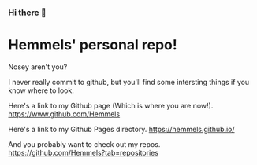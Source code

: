 ### Hi there 👋

<!--
**Hemmels/Hemmels** is a ✨ _special_ ✨ repository because its `README.md` (this file) appears on your GitHub profile.

Here are some ideas to get you started:

- 🔭 I’m currently working on ...
-->
# Hemmels' personal repo!

Nosey aren't you?

I never really commit to github, but you'll find some intersting things if you know where to look.

Here's a link to my Github page (Which is where you are now!). https://www.github.com/Hemmels

Here's a link to my Github Pages directory. https://hemmels.github.io/

And you probably want to check out my repos. https://github.com/Hemmels?tab=repositories
